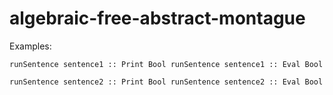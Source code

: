 # algebraic-free-abstract-montague

Examples:

`runSentence sentence1 :: Print Bool
runSentence sentence1 :: Eval Bool`

`runSentence sentence2 :: Print Bool
runSentence sentence2 :: Eval Bool`
